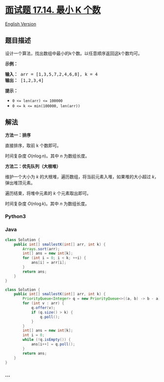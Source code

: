 # [面试题 17.14. 最小 K 个数](https://leetcode.cn/problems/smallest-k-lcci)

[English Version](/lcci/17.14.Smallest%20K/README_EN.md)

## 题目描述

<!-- 这里写题目描述 -->
<p>设计一个算法，找出数组中最小的k个数。以任意顺序返回这k个数均可。</p>
<p><strong>示例：</strong></p>
<pre><strong>输入：</strong> arr = [1,3,5,7,2,4,6,8], k = 4
<strong>输出：</strong> [1,2,3,4]
</pre>
<p><strong>提示：</strong></p>
<ul>
	<li><code>0 &lt;= len(arr) &lt;= 100000</code></li>
	<li><code>0 &lt;= k &lt;= min(100000, len(arr))</code></li>
</ul>

## 解法

<!-- 这里可写通用的实现逻辑 -->

**方法一：排序**

直接排序，取前 k 个数即可。

时间复杂度 $O(n\log n)$。其中 $n$ 为数组长度。

**方法二：优先队列（大根堆）**

维护一个大小为 $k$ 的大根堆，遍历数组，将当前元素入堆，如果堆的大小超过 $k$，弹出堆顶元素。

遍历结束，将堆中元素的 $k$ 个元素取出即可。

时间复杂度 $O(n\log k)$。其中 $n$ 为数组长度。

<!-- tabs:start -->

### **Python3**

<!-- 这里可写当前语言的特殊实现逻辑 -->





### **Java**

<!-- 这里可写当前语言的特殊实现逻辑 -->

```java
class Solution {
    public int[] smallestK(int[] arr, int k) {
        Arrays.sort(arr);
        int[] ans = new int[k];
        for (int i = 0; i < k; ++i) {
            ans[i] = arr[i];
        }
        return ans;
    }
}
```

```java
class Solution {
    public int[] smallestK(int[] arr, int k) {
        PriorityQueue<Integer> q = new PriorityQueue<>((a, b) -> b - a);
        for (int v : arr) {
            q.offer(v);
            if (q.size() > k) {
                q.poll();
            }
        }
        int[] ans = new int[k];
        int i = 0;
        while (!q.isEmpty()) {
            ans[i++] = q.poll();
        }
        return ans;
    }
}
```













### **...**

```

```


